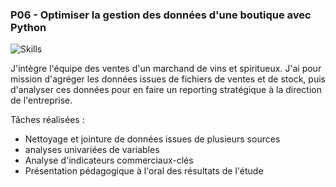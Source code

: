 ### P06 - Optimiser la gestion des données d'une boutique avec Python
![Skills](https://skillicons.dev/icons?i=python)

J'intègre l'équipe des ventes d'un marchand de vins et spiritueux. J'ai pour mission d'agréger les données issues de fichiers de ventes et de stock, puis d'analyser ces données pour en faire un reporting stratégique à la direction de l'entreprise.

Tâches réalisées :
- Nettoyage et jointure de données issues de plusieurs sources
- analyses univariées de variables
- Analyse d'indicateurs commerciaux-clés
- Présentation pédagogique à l'oral des résultats de l'étude